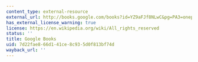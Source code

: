 ```yaml
---
content_type: external-resource
external_url: http://books.google.com/books?id=YZ9aFJf8NLwC&pg=PA3=onepage
has_external_license_warning: true
license: https://en.wikipedia.org/wiki/All_rights_reserved
status: ''
title: Google Books
uid: 7d22fae8-66d1-41ce-8c93-5d0f813bf74d
wayback_url: ''
---
```

